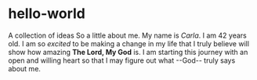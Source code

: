 # hello-world
 A collection of ideas
  So a little about me. My name is _Carla_. I am 42 years old. I am so *excited* to be making a change in my life that I truly believe will show how amazing __The Lord, My God__ is. 
  I am starting this journey with an open and willing heart so that I may figure out what --God-- truly says about me. 
